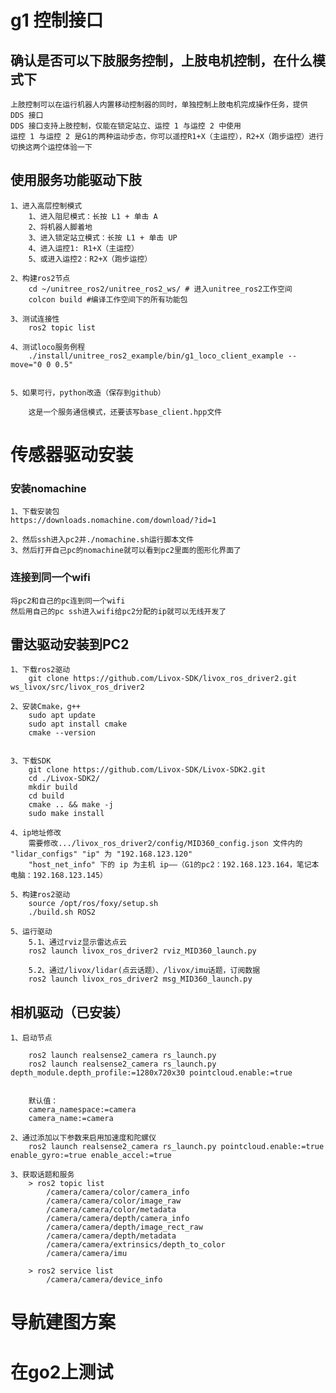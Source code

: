 # g1 控制接口

## 确认是否可以下肢服务控制，上肢电机控制，在什么模式下
    上肢控制可以在运行机器人内置移动控制器的同时，单独控制上肢电机完成操作任务，提供 DDS 接口
    DDS 接口支持上肢控制，仅能在锁定站立、运控 1 与运控 2 中使用
    运控 1 与运控 2 是G1的两种运动步态，你可以遥控R1+X（主运控），R2+X（跑步运控）进行切换这两个运控体验一下


## 使用服务功能驱动下肢

    1、进入高层控制模式
        1、进入阻尼模式：长按 L1 + 单击 A
        2、将机器人脚着地
        3、进入锁定站立模式：长按 L1 + 单击 UP
        4、进入运控1: R1+X（主运控）
        5、或进入运控2：R2+X（跑步运控）

    2、构建ros2节点
        cd ~/unitree_ros2/unitree_ros2_ws/ # 进入unitree_ros2工作空间
        colcon build #编译工作空间下的所有功能包

    3、测试连接性
        ros2 topic list

    4、测试loco服务例程
        ./install/unitree_ros2_example/bin/g1_loco_client_example --move="0 0 0.5"


    5、如果可行，python改造（保存到github）
        
        这是一个服务通信模式，还要该写base_client.hpp文件

# 传感器驱动安装
### 安装nomachine
    1、下载安装包
    https://downloads.nomachine.com/download/?id=1

    2、然后ssh进入pc2并./nomachine.sh运行脚本文件
    3、然后打开自己pc的nomachine就可以看到pc2里面的图形化界面了

### 连接到同一个wifi
    将pc2和自己的pc连到同一个wifi
    然后用自己的pc ssh进入wifi给pc2分配的ip就可以无线开发了


## 雷达驱动安装到PC2

    1、下载ros2驱动
        git clone https://github.com/Livox-SDK/livox_ros_driver2.git ws_livox/src/livox_ros_driver2

    2、安装Cmake，g++
        sudo apt update
        sudo apt install cmake
        cmake --version


    3、下载SDK
        git clone https://github.com/Livox-SDK/Livox-SDK2.git
        cd ./Livox-SDK2/
        mkdir build
        cd build
        cmake .. && make -j
        sudo make install

    4、ip地址修改
        需要修改.../livox_ros_driver2/config/MID360_config.json 文件内的 "lidar_configs" "ip" 为 "192.168.123.120"
        "host_net_info" 下的 ip 为主机 ip——（G1的pc2：192.168.123.164，笔记本电脑：192.168.123.145）

    5、构建ros2驱动
        source /opt/ros/foxy/setup.sh
        ./build.sh ROS2

    5、运行驱动
        5.1、通过rviz显示雷达点云
        ros2 launch livox_ros_driver2 rviz_MID360_launch.py

        5.2、通过/livox/lidar(点云话题）、/livox/imu话题，订阅数据
        ros2 launch livox_ros_driver2 msg_MID360_launch.py



## 相机驱动（已安装）

    1、启动节点
        
        ros2 launch realsense2_camera rs_launch.py
        ros2 launch realsense2_camera rs_launch.py depth_module.depth_profile:=1280x720x30 pointcloud.enable:=true

        
        默认值：
        camera_namespace:=camera
        camera_name:=camera   

    2、通过添加以下参数来启用加速度和陀螺仪
        ros2 launch realsense2_camera rs_launch.py pointcloud.enable:=true enable_gyro:=true enable_accel:=true

    3、获取话题和服务
        > ros2 topic list
            /camera/camera/color/camera_info
            /camera/camera/color/image_raw
            /camera/camera/color/metadata
            /camera/camera/depth/camera_info
            /camera/camera/depth/image_rect_raw
            /camera/camera/depth/metadata
            /camera/camera/extrinsics/depth_to_color
            /camera/camera/imu

        > ros2 service list
            /camera/camera/device_info

# 导航建图方案


# 在go2上测试